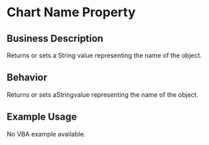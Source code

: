# Chart Name Property

## Business Description
Returns or sets a String value representing the name of the object.

## Behavior
Returns or sets aStringvalue representing the name of the object.

## Example Usage
No VBA example available.